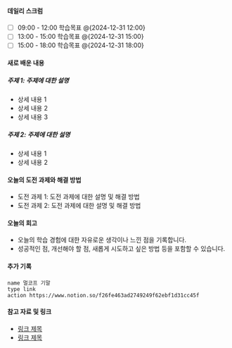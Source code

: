 
#### 데일리 스크럼

- [ ] 09:00 - 12:00 학습목표 @{2024-12-31 12:00}
- [ ] 13:00 - 15:00 학습목표 @{2024-12-31 15:00}
- [ ] 15:00 - 18:00 학습목표 @{2024-12-31 18:00}

#### 새로 배운 내용
##### 주제 1: 주제에 대한 설명
- 상세 내용 1
- 상세 내용 2
- 상세 내용 3

##### 주제 2: 주제에 대한 설명
- 상세 내용 1
- 상세 내용 2

#### 오늘의 도전 과제와 해결 방법
- 도전 과제 1: 도전 과제에 대한 설명 및 해결 방법
- 도전 과제 2: 도전 과제에 대한 설명 및 해결 방법

#### 오늘의 회고
- 오늘의 학습 경험에 대한 자유로운 생각이나 느낀 점을 기록합니다.
- 성공적인 점, 개선해야 할 점, 새롭게 시도하고 싶은 방법 등을 포함할 수 있습니다.


#### 추가 기록
 
```button
name 멀코프 기말
type link
action https://www.notion.so/f26fe463ad2749249f62ebf1d31cc45f
```


#### 참고 자료 및 링크
- [링크 제목](URL)
- [링크 제목](URL)